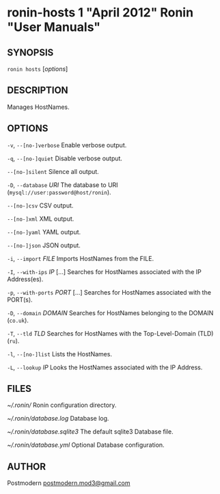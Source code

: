 # ronin-hosts 1 "April 2012" Ronin "User Manuals"

## SYNOPSIS

`ronin hosts` [*options*]

## DESCRIPTION

Manages HostNames.

## OPTIONS

`-v`, `--[no-]verbose`
  Enable verbose output.

`-q`, `--[no-]quiet`
  Disable verbose output.

`--[no-]silent`
  Silence all output.

`-D`, `--database` *URI*
  The database to URI (`mysql://user:password@host/ronin`).

`--[no-]csv`
  CSV output.

`--[no-]xml`
  XML output.

`--[no-]yaml`
  YAML output.

`--[no-]json`
  JSON output.

`-i`, `--import` *FILE*
  Imports HostNames from the FILE.

`-I`, `--with-ips` *IP* [...]
  Searches for HostNames associated with the IP Address(es).

`-p`, `--with-ports` *PORT* [...]
  Searches for HostNames associated with the PORT(s).

`-D`, `--domain` *DOMAIN*
  Searches for HostNames belonging to the DOMAIN (`co.uk`).

`-T`, `--tld` *TLD*
  Searches for HostNames with the Top-Level-Domain (TLD) (`ru`).

`-l`, `--[no-]list`
  Lists the HostNames.

`-L`, `--lookup` *IP*
  Looks the HostNames associated with the IP Address.

## FILES

*~/.ronin/*
  Ronin configuration directory.

*~/.ronin/database.log*
  Database log.

*~/.ronin/database.sqlite3*
  The default sqlite3 Database file.

*~/.ronin/database.yml*
  Optional Database configuration.

## AUTHOR

Postmodern <postmodern.mod3@gmail.com>

